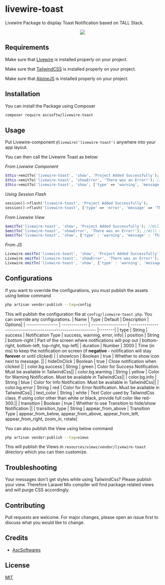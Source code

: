 # livewire-toast
Livewire Package to display Toast Notification based on TALL Stack.

<p align="center">
  <img src="https://media.giphy.com/media/P1aEuZq9kSok2RIfJC/giphy.gif">
</p>

## Requirements

Make sure that [Livewire](https://laravel-livewire.com/) is installed properly on your project.

Make sure that [TailwindCSS](https://tailwindcss.com/) is installed properly on your project.

Make sure that [AlpineJS](https://github.com/alpinejs/alpine/) is installed properly on your project.

## Installation

You can install the Package using Composer

```bash
composer require ascsoftw/livewire-toast
```

## Usage

Put Livewire-component `@livewire('livewire-toast')` anywhere into your app layout.

You can then call the Livewire Toast as below:

*From Livewire Component*

```php
$this->emitTo('livewire-toast', 'show', 'Project Added Successfully'); //Will show Success Message
$this->emitTo('livewire-toast', 'showError', 'There was an Error!'); //Will show error. showError, showWarning, showInfo, showSuccess are supported
$this->emitTo('livewire-toast', 'show', ['type' => 'warning', 'message' => 'This is warning!']); //Can also pass type and message as array

```

*Using Session Flash*

```php
session()->flash('livewire-toast', 'Project Added Successfully');
session()->flash('livewire-toast', ['type' => 'error', 'message' => 'There was an Error!']);

```

*From Livewire View*
```php
$emitTo('livewire-toast', 'show', 'Project Added Successfully'); //Will show Success Message
$emitTo('livewire-toast', 'showError', 'There was an Error!'); //Will show error. showError, showWarning, showInfo, showSuccess are supported
$emitTo('livewire-toast', 'show', {'type' : 'warning', 'message' : 'This is warning!'}); //Can also pass type and message as object
```

*From JS*
```js
Livewire.emitTo('livewire-toast', 'show', 'Project Added Successfully'); //Will show Success Message
Livewire.emitTo('livewire-toast', 'showError', 'There was an Error!'); //Will show error. showError, showWarning, showInfo, showSuccess are supported
Livewire.emitTo('livewire-toast', 'show', {'type' : 'warning', 'message' : 'This is warning!'}); //Can also pass type and message as object
```


## Configurations

If you want to override the configurations, you must publish the assets using below command

```bash
php artisan vendor:publish --tag=config
```

This will publish the configuration file at `config/livewire-toast.php`. You can override any configurations.
| Name             | Type          | Default            | Description                                                  | Options|
| ---------------- | ------------- | ------------------ | ------------------------------------------------------------ |--------|
| type             | String        | success            | Notification Type                                            | success, warning, error, info|
| position         | String        | bottom-right       | Part of the screen where notifications will pop out          | bottom-right, bottom-left, top-right, top-left|
| duration         | Number        | 3000               | Time (in ms) to keep the notification on screen (if **negative** - notification will stay **forever** or until clicked) |
| showIcon         | Boolean       | true               | Whether to show icon next to message.                        ||
| hideOnClick      | Boolean       | true               | Close notification when clicked                              ||
| color.bg.success | String        | green              | Color for Success Notification. Must be available in TailwindCss||
| color.bg.warning | String        | yellow             | Color for Warning Notification. Must be available in TailwindCss||
| color.bg.info    | String        | blue               | Color for Info Notification. Must be available in TailwindCss||
| color.bg.error   | String        | red                | Color for Error Notification. Must be available in TailwindCss||
| text_color       | String        | white              | Text Color used by TailwindCss class. If using color other than white or black, provide full color like red-300.||
| transition       | Boolean       | true               | Whether to use Transition to hide/show Notification          ||
| transition_type  | String        | appear_from_above  | Transition Type                                            | appear_from_below, appear_from_above, appear_from_left, appear_from_right, zoom_in, rotate|


You can also publish the View using below command
```bash
php artisan vendor:publish --tag=views
```

This will publish the Views in `resources/views/vendor/livewire-toast` directory which you can then customize.

## Troubleshooting
Your messages don't get styles while using TailwindCss? Please publish your view. Therefore Laravel Mix compiler will find package related views and will purge CSS accordingly.

## Contributing
Pull requests are welcome. For major changes, please open an issue first to discuss what you would like to change.

## Credits

- [AscSoftwares](http://www.ascsoftwares.com)

## License
[MIT](https://choosealicense.com/licenses/mit/)
